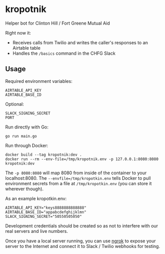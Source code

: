 # kropotnik
Helper bot for Clinton Hill / Fort Greene Mutual Aid

Right now it:
- Receives calls from Twilio and writes the caller's responses to an Airtable table
- Handles the `/basics` command in the CHFG Slack

## Usage
Required environment variables:
```
AIRTABLE_API_KEY
AIRTABLE_BASE_ID
```

Optional:
```
SLACK_SIGNING_SECRET
PORT
```

Run directly with Go:
```
go run main.go
```

Run through Docker:
```
docker build --tag kropotnik:dev .
docker run --rm --env-file=/tmp/kropotnik.env -p 127.0.0.1:8080:8080 kropotnik:dev
```

The `-p 8080:8080` will map 8080 from inside of the container to your localhost:8080.
The `--envfile=/tmp/kropotkin.env` tells Docker to pull environment secrets
from a file at `/tmp/kropotkin.env` (you can store it wherever though).

As an example kropotkin.env:

```
AIRTABLE_API_KEY="keys8888888888888"
AIRTABLE_BASE_ID="appabcdefghijklmn"
SLACK_SIGNING_SECRET="50550505050"
```

Development credentials should be created so as not to interfere with our real servers and live numbers.

Once you have a local server running, you can use [ngrok](https://ngrok.com/)
to expose your server to the Internet and connect it to Slack / Twilio webhooks
for testing.
